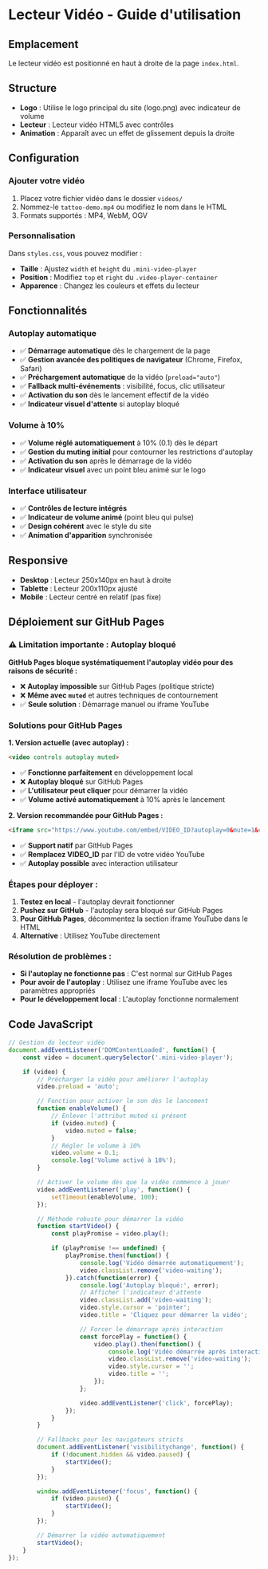 # Lecteur Vidéo - Guide d'utilisation

## Emplacement
Le lecteur vidéo est positionné en haut à droite de la page `index.html`.

## Structure
- **Logo** : Utilise le logo principal du site (logo.png) avec indicateur de volume
- **Lecteur** : Lecteur vidéo HTML5 avec contrôles
- **Animation** : Apparaît avec un effet de glissement depuis la droite

## Configuration

### Ajouter votre vidéo
1. Placez votre fichier vidéo dans le dossier `videos/`
2. Nommez-le `tattoo-demo.mp4` ou modifiez le nom dans le HTML
3. Formats supportés : MP4, WebM, OGV

### Personnalisation
Dans `styles.css`, vous pouvez modifier :
- **Taille** : Ajustez `width` et `height` du `.mini-video-player`
- **Position** : Modifiez `top` et `right` du `.video-player-container`
- **Apparence** : Changez les couleurs et effets du lecteur

## Fonctionnalités

### Autoplay automatique
- ✅ **Démarrage automatique** dès le chargement de la page
- ✅ **Gestion avancée des politiques de navigateur** (Chrome, Firefox, Safari)
- ✅ **Préchargement automatique** de la vidéo (`preload="auto"`)
- ✅ **Fallback multi-événements** : visibilité, focus, clic utilisateur
- ✅ **Activation du son** dès le lancement effectif de la vidéo
- ✅ **Indicateur visuel d'attente** si autoplay bloqué

### Volume à 10%
- ✅ **Volume réglé automatiquement** à 10% (0.1) dès le départ
- ✅ **Gestion du muting initial** pour contourner les restrictions d'autoplay
- ✅ **Activation du son** après le démarrage de la vidéo
- ✅ **Indicateur visuel** avec un point bleu animé sur le logo

### Interface utilisateur
- ✅ **Contrôles de lecture intégrés**
- ✅ **Indicateur de volume animé** (point bleu qui pulse)
- ✅ **Design cohérent** avec le style du site
- ✅ **Animation d'apparition** synchronisée

## Responsive
- **Desktop** : Lecteur 250x140px en haut à droite
- **Tablette** : Lecteur 200x110px ajusté
- **Mobile** : Lecteur centré en relatif (pas fixe)

## Déploiement sur GitHub Pages

### ⚠️ Limitation importante : Autoplay bloqué

**GitHub Pages bloque systématiquement l'autoplay vidéo pour des raisons de sécurité :**
- ❌ **Autoplay impossible** sur GitHub Pages (politique stricte)
- ❌ **Même avec `muted`** et autres techniques de contournement
- ✅ **Seule solution** : Démarrage manuel ou iframe YouTube

### Solutions pour GitHub Pages

**1. Version actuelle (avec autoplay) :**
```html
<video controls autoplay muted>
```
- ✅ **Fonctionne parfaitement** en développement local
- ❌ **Autoplay bloqué** sur GitHub Pages
- ✅ **L'utilisateur peut cliquer** pour démarrer la vidéo
- ✅ **Volume activé automatiquement** à 10% après le lancement

**2. Version recommandée pour GitHub Pages :**
```html
<iframe src="https://www.youtube.com/embed/VIDEO_ID?autoplay=0&mute=1&controls=1">
```
- ✅ **Support natif** par GitHub Pages
- ✅ **Remplacez VIDEO_ID** par l'ID de votre vidéo YouTube
- ✅ **Autoplay possible** avec interaction utilisateur

### Étapes pour déployer :

1. **Testez en local** - l'autoplay devrait fonctionner
2. **Pushez sur GitHub** - l'autoplay sera bloqué sur GitHub Pages
3. **Pour GitHub Pages**, décommentez la section iframe YouTube dans le HTML
4. **Alternative** : Utilisez YouTube directement

### Résolution de problèmes :

- **Si l'autoplay ne fonctionne pas** : C'est normal sur GitHub Pages
- **Pour avoir de l'autoplay** : Utilisez une iframe YouTube avec les paramètres appropriés
- **Pour le développement local** : L'autoplay fonctionne normalement

## Code JavaScript
```javascript
// Gestion du lecteur vidéo
document.addEventListener('DOMContentLoaded', function() {
    const video = document.querySelector('.mini-video-player');

    if (video) {
        // Précharger la vidéo pour améliorer l'autoplay
        video.preload = 'auto';

        // Fonction pour activer le son dès le lancement
        function enableVolume() {
            // Enlever l'attribut muted si présent
            if (video.muted) {
                video.muted = false;
            }
            // Régler le volume à 10%
            video.volume = 0.1;
            console.log('Volume activé à 10%');
        }

        // Activer le volume dès que la vidéo commence à jouer
        video.addEventListener('play', function() {
            setTimeout(enableVolume, 100);
        });

        // Méthode robuste pour démarrer la vidéo
        function startVideo() {
            const playPromise = video.play();

            if (playPromise !== undefined) {
                playPromise.then(function() {
                    console.log('Vidéo démarrée automatiquement');
                    video.classList.remove('video-waiting');
                }).catch(function(error) {
                    console.log('Autoplay bloqué:', error);
                    // Afficher l'indicateur d'attente
                    video.classList.add('video-waiting');
                    video.style.cursor = 'pointer';
                    video.title = 'Cliquez pour démarrer la vidéo';

                    // Forcer le démarrage après interaction
                    const forcePlay = function() {
                        video.play().then(function() {
                            console.log('Vidéo démarrée après interaction');
                            video.classList.remove('video-waiting');
                            video.style.cursor = '';
                            video.title = '';
                        });
                    };

                    video.addEventListener('click', forcePlay);
                });
            }
        }

        // Fallbacks pour les navigateurs stricts
        document.addEventListener('visibilitychange', function() {
            if (!document.hidden && video.paused) {
                startVideo();
            }
        });

        window.addEventListener('focus', function() {
            if (video.paused) {
                startVideo();
            }
        });

        // Démarrer la vidéo automatiquement
        startVideo();
    }
});
